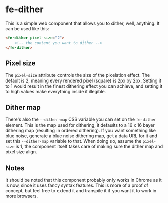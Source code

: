 # fe-dither

This is a simple web component that allows you to dither, well, anything. It can be used like this:

```html
<fe-dither pixel-size="2">
    <!-- the content you want to dither -->
</fe-dither>
```

## Pixel size
The `pixel-size` attribute controls the size of the pixelation effect. The default is 2, meaning every rendered pixel (square) is 2px by 2px. Setting it to 1 would result in the finest dithering effect you can achieve, and setting it to high values make everything inside it illegible.

## Dither map
There's also the `--dither-map` CSS variable you can set on the `fe-dither` element. This is the map used for dithering, it defaults to a 16 x 16 bayer dithering map (resulting in ordered dithering). If you want something like blue noise, generate a blue noise dithering map, get a data URL for it and set this `--dither-map` variable to that. When doing so, assume the `pixel-size` is 1, the component itself takes care of making sure the dither map and pixel size align.

## Notes
It should be noted that this component probably only works in Chrome as it is now, since it uses fancy syntax features. This is more of a proof of concept, but feel free to extend it and transpile it if you want it to work in more browsers.
